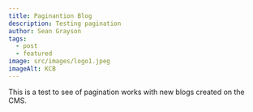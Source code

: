 ```yaml
---
title: Paginantion Blog
description: Testing pagination
author: Sean Grayson
tags:
  - post
  - featured
image: src/images/logo1.jpeg
imageAlt: KCB
---
```


This is a test to see of pagination works with new blogs created on the CMS.
